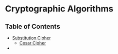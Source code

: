 # Cryptographic Algorithms

## Table of Contents

-   [Substitution Cipher](./substitution-cipher/introduction.md)
    -   [Cesar Cipher](./substitution-cipher/cesar-cipher.md)
-
